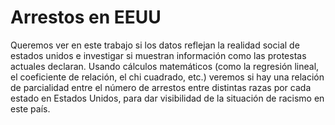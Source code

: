 # Arrestos en EEUU
Queremos ver en este trabajo si los datos reflejan la realidad social de estados unidos e investigar si muestran
información como las protestas actuales declaran. Usando cálculos matemáticos (como la
regresión lineal, el coeficiente de relación, el chi cuadrado, etc.) veremos si hay una relación
de parcialidad entre el número de arrestos entre distintas razas por cada estado en Estados
Unidos, para dar visibilidad de la situación de racismo en este país.
